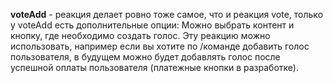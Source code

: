 
**voteAdd** - реакция делает ровно тоже самое, что и реакция vote, только у voteAdd есть дополнительные опции: Можно выбрать контент и кнопку, где необходимо создать голос. Эту реакцию можно использовать, например если вы хотите по /команде добавить голос пользователя, в будущем можно будет добавлять голос после успешной оплаты пользователя (платежные кнопки в разработке).





